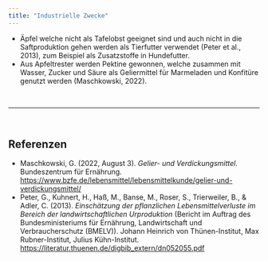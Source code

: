```yaml
---
title: "Industrielle Zwecke"
---
```


- Äpfel welche nicht als Tafelobst geeignet sind und auch nicht in die Saftproduktion gehen werden als Tierfutter verwendet (Peter et al., 2013), zum Beispiel als Zusatzstoffe in Hundefutter. 
- Aus Apfeltrester werden Pektine gewonnen, welche zusammen mit Wasser, Zucker und Säure als Geliermittel für Marmeladen und Konfitüre genutzt werden (Maschkowski, 2022). 

<br>

---

<br> 

## Referenzen
- Maschkowski, G. (2022, August 3). *Gelier- und Verdickungsmittel.* Bundeszentrum für Ernährung. <https://www.bzfe.de/lebensmittel/lebensmittelkunde/gelier-und-verdickungsmittel/>
- Peter, G., Kuhnert, H., Haß, M., Banse, M., Roser, S., Trierweiler, B., & Adler, C. (2013). *Einschätzung der pflanzlichen Lebensmittelverluste im Bereich der landwirtschaftlichen Urproduktion* (Bericht im Auftrag des Bundesministeriums für Ernährung, Landwirtschaft und Verbraucherschutz (BMELV)). Johann Heinrich von Thünen-Institut, Max Rubner-Institut, Julius Kühn-Institut. <https://literatur.thuenen.de/digbib_extern/dn052055.pdf>
